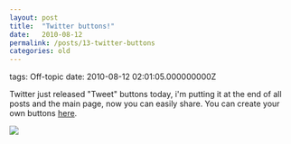 ```yaml
---
layout: post
title:  "Twitter buttons!"
date:   2010-08-12
permalink: /posts/13-twitter-buttons
categories: old
---
```


tags: Off-topic date: 2010-08-12 02:01:05.000000000Z

Twitter just released "Tweet" buttons today, i'm putting it at the end of all posts and the main page, now you can easily share.
You can create your own buttons [here](http://twitter.com/goodies/tweetbutton).

![](https://img.skitch.com/20110906-dnbr5ydp2326nwaunp7sukegun.jpg)
